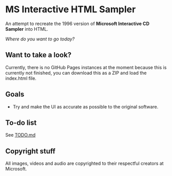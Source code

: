 # MS Interactive HTML Sampler
An attempt to recreate the 1996 version of **Microsoft Interactive CD Sampler** into HTML.

*Where do you want to go today?*

## Want to take a look?
Currently, there is no GitHub Pages instances at the moment because this is currently not finished, you can download this as a ZIP and load the index.html file.

## Goals
- Try and make the UI as accurate as possible to the original software.

## To-do list
See [TODO.md](TODO.md)

## Copyright stuff
All images, videos and audio are copyrighted to their respectful creators at Microsoft.
